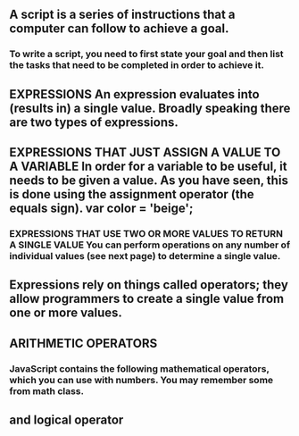 ## A script is a series of instructions that a computer can follow to achieve a goal.

### To write a script, you need to first state your goal and then list the tasks that need to be completed in order to achieve it.

## EXPRESSIONS An expression evaluates into (results in) a single value. Broadly speaking there are two types of expressions.

## EXPRESSIONS THAT JUST ASSIGN A VALUE TO A VARIABLE In order for a variable to be useful, it needs to be given a value. As you have seen, this is done using the assignment operator (the equals sign). var color = 'beige';

### EXPRESSIONS THAT USE TWO OR MORE VALUES TO RETURN A SINGLE VALUE You can perform operations on any number of individual values (see next page) to determine a single value.

## Expressions rely on things called operators; they allow programmers to create a single value from one or more values.

## ARITHMETIC OPERATORS
### JavaScript contains the following mathematical operators, which you can use with numbers. You may remember some from math class.

## and logical operator
